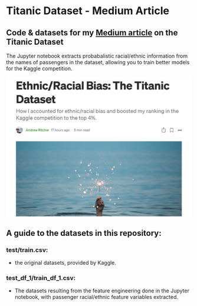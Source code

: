 # Titanic Dataset - Medium Article

## Code & datasets for my [Medium article](https://andrewritchie05.medium.com/a-fresh-approach-to-the-titanic-dataset-1867118cb257) on the Titanic Dataset

The Jupyter notebook extracts probabalistic racial/ethnic information from the names of passengers in the dataset, allowing you to train better models for the Kaggle competition.



![Article screenshot](https://github.com/andrewritchie05/Titanic_Medium_Article/blob/main/pics/article_screenshot.PNG)



## A guide to the datasets in this repository:

### test/train.csv:

- the original datasets, provided by Kaggle.

### test_df_1/train_df_1.csv:

- The datasets resulting from the feature engineering done in the Jupyter notebook, with passenger racial/ethnic feature variables extracted.
